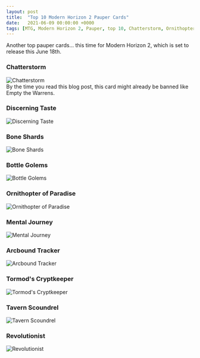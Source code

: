 ```yaml
---
layout: post
title:  "Top 10 Modern Horizon 2 Pauper Cards"
date:   2021-06-09 00:00:00 +0000
tags: [MTG, Modern Horizon 2, Pauper, top 10, Chatterstorm, Ornithopter of Paradise, Revolutionist]
---
```


Another top pauper cards... this time for Modern Horizon 2, which is set to release this June 18th.


### Chatterstorm
![Chatterstorm](https://gatherer.wizards.com/Handlers/Image.ashx?multiverseid=522228&type=card)
<br>
By the time you read this blog post, this card might already be banned like Empty the Warrens.

### Discerning Taste
![Discerning Taste](https://gatherer.wizards.com/Handlers/Image.ashx?multiverseid=522158&type=card)
<br>

### Bone Shards
![Bone Shards](https://gatherer.wizards.com/Handlers/Image.ashx?multiverseid=522152&type=card)
<br>

### Bottle Golems
![Bottle Golems](https://gatherer.wizards.com/Handlers/Image.ashx?multiverseid=522298&type=card)
<br>

### Ornithopter of Paradise
![Ornithopter of Paradise](https://gatherer.wizards.com/Handlers/Image.ashx?multiverseid=522308&type=card)
<br>

### Mental Journey
![Mental Journey](https://gatherer.wizards.com/Handlers/Image.ashx?multiverseid=522127&type=card)
<br>

### Arcbound Tracker
![Arcbound Tracker](https://gatherer.wizards.com/Handlers/Image.ashx?multiverseid=522188&type=card)
<br>

### Tormod's Cryptkeeper
![Tormod's Cryptkeeper](https://gatherer.wizards.com/Handlers/Image.ashx?multiverseid=522315&type=card)
<br>

### Tavern Scoundrel
![Tavern Scoundrel](https://gatherer.wizards.com/Handlers/Image.ashx?multiverseid=522220&type=card)
<br>

### Revolutionist
![Revolutionist](https://gatherer.wizards.com/Handlers/Image.ashx?multiverseid=522215&type=card)
<br>
